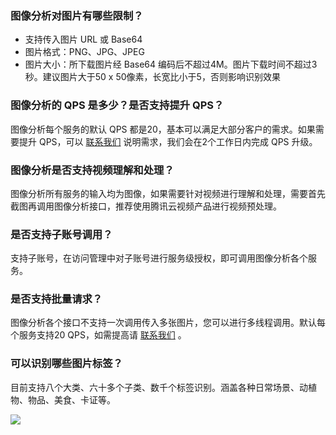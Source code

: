 ### 图像分析对图片有哪些限制？
- 支持传入图片 URL 或 Base64 
- 图片格式：PNG、JPG、JPEG
- 图片大小：所下载图片经 Base64 编码后不超过4M。图片下载时间不超过3秒。建议图片大于50 x 50像素，长宽比小于5，否则影响识别效果

### 图像分析的 QPS 是多少？是否支持提升 QPS？
图像分析每个服务的默认 QPS 都是20，基本可以满足大部分客户的需求。如果需要提升 QPS，可以 [联系我们](https://cloud.tencent.com/act/event/connect-service) 说明需求，我们会在2个工作日内完成 QPS 升级。

### 图像分析是否支持视频理解和处理？
图像分析所有服务的输入均为图像，如果需要针对视频进行理解和处理，需要首先截图再调用图像分析接口，推荐使用腾讯云视频产品进行视频预处理。

### 是否支持子账号调用？
支持子账号，在访问管理中对子账号进行服务级授权，即可调用图像分析各个服务。

### 是否支持批量请求？
图像分析各个接口不支持一次调用传入多张图片，您可以进行多线程调用。默认每个服务支持20 QPS，如需提高请 [联系我们](https://cloud.tencent.com/act/event/connect-service) 。

### 可以识别哪些图片标签？
目前支持八个大类、六十多个子类、数千个标签识别。涵盖各种日常场景、动植物、物品、美食、卡证等。

![](https://main.qcloudimg.com/raw/cd1f1b4d928436125150d7f04502c7df.png)


